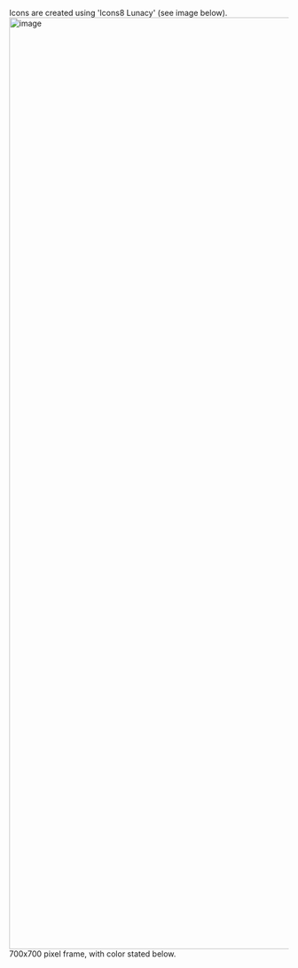 Icons are created using 'Icons8 Lunacy' (see image below).
<img width="1680" alt="image" src="https://github.com/user-attachments/assets/eab4a303-e501-41f3-bbb1-c3c0f72fa278" />
  700x700 pixel frame, with color stated below.
